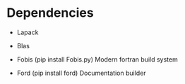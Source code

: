 # Dependencies
- Lapack
- Blas

- Fobis (pip install Fobis.py) Modern fortran build system
- Ford (pip install ford) Documentation builder

